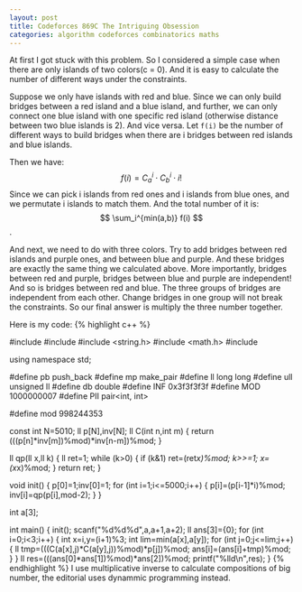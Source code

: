 ```yaml
---
layout: post
title: Codeforces 869C The Intriguing Obsession 
categories: algorithm codeforces combinatorics maths
---
```

At first I got stuck with this problem.
So I considered a simple case when there are only islands of two colors(c = 0).
And it is easy to calculate the number of different ways under the constraints.

Suppose we only have islands with red and blue.
Since we can only build bridges between a red island and a blue island, and further, we can only connect one blue island with one specific red island (otherwise distance between two blue islands is 2).
And vice versa. 
Let `f(i)` be the number of different ways to build bridges when there are i bridges between red islands and blue islands.

Then we have: 
$$
f(i) = C_a^i \cdot C_b^i \cdot i!
$$
Since we can pick i islands from red ones and i islands from blue ones, and we permutate i islands to match them.
And the total number of it is:
$$
\sum_i^{min(a,b)} f(i)
$$
.


And next, we need to do with three colors.
Try to add bridges between red islands and purple ones, and between blue and purple.
And these bridges are exactly the same thing we calculated above.
More importantly, bridges between red and purple, bridges between blue and purple are independent!
And so is bridges between red and blue.
The three groups of bridges are independent from each other.
Change bridges in one group will not break the constraints.
So our final answer is multiply the three number together.

Here is my code:
{% highlight c++ %}

#include <iostream>
#include <algorithm>
#include <string.h>
#include <math.h>
#include <vector>

using namespace std; 

#define pb push_back
#define mp make_pair
#define ll long long
#define ull unsigned ll
#define db double
#define INF 0x3f3f3f3f
#define MOD 1000000007
#define PII pair<int, int>

#define mod 998244353

const int N=5010;
ll p[N],inv[N];
ll C(int n,int m) {
    return (((p[n]*inv[m])%mod)*inv[n-m])%mod;
}

ll qp(ll x,ll k) {
    ll ret=1;
    while (k>0) {
        if (k&1) ret=(ret*x)%mod;
        k>>=1;
        x=(x*x)%mod;
    }
    return ret;
}

void init() {
    p[0]=1;inv[0]=1;
    for (int i=1;i<=5000;i++) {
        p[i]=(p[i-1]*i)%mod;
        inv[i]=qp(p[i],mod-2);
    }
}

int a[3];

int main()
{
    init();
    scanf("%d%d%d",a,a+1,a+2);
    ll ans[3]={0};
    for (int i=0;i<3;i++) {
        int x=i,y=(i+1)%3;
        int lim=min(a[x],a[y]);
        for (int j=0;j<=lim;j++) {
            ll tmp=(((C(a[x],j)*C(a[y],j))%mod)*p[j])%mod;
            ans[i]=(ans[i]+tmp)%mod;
        }
    }
    ll res=(((ans[0]*ans[1])%mod)*ans[2])%mod;
    printf("%lld\n",res);
}
{% endhighlight %} 
I use multiplicative inverse to calculate compositions of big number, the editorial uses dynammic programming instead.

